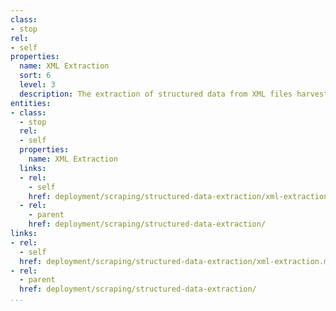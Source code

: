 ```yaml
---
class:
- stop
rel:
- self
properties:
  name: XML Extraction
  sort: 6
  level: 3
  description: The extraction of structured data from XML files harvested from URLs.
entities:
- class:
  - stop
  rel:
  - self
  properties:
    name: XML Extraction
  links:
  - rel:
    - self
    href: deployment/scraping/structured-data-extraction/xml-extraction.md
  - rel:
    - parent
    href: deployment/scraping/structured-data-extraction/
links:
- rel:
  - self
  href: deployment/scraping/structured-data-extraction/xml-extraction.md
- rel:
  - parent
  href: deployment/scraping/structured-data-extraction/
...
```

